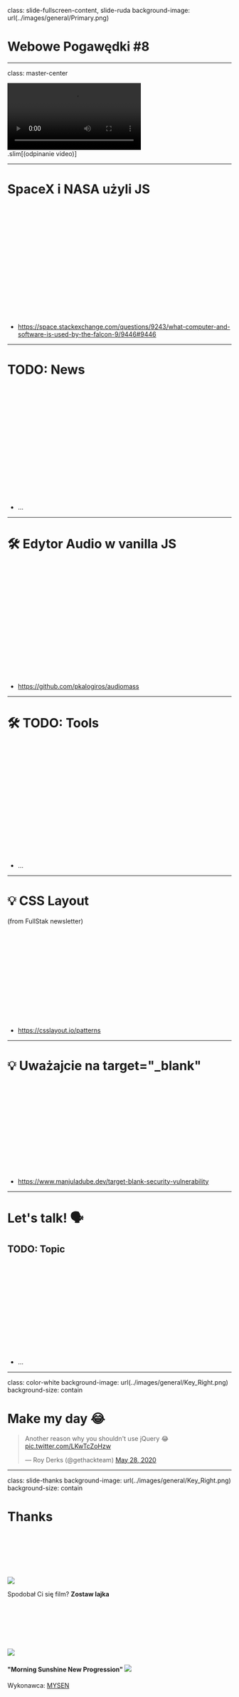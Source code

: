 class: slide-fullscreen-content, slide-ruda
background-image: url(../images/general/Primary.png)

# Webowe Pogawędki #8

---

class: master-center

<video src="../videos/podcast.mp4" controls autoplay loop></video>
<br/>.slim[(odpinanie video)]

---

# SpaceX i NASA użyli JS

<div style="height: 250px"></div>

* https://space.stackexchange.com/questions/9243/what-computer-and-software-is-used-by-the-falcon-9/9446#9446

---

# TODO: News

<div style="height: 250px"></div>

* ...

---

# 🛠 Edytor Audio w vanilla JS

<div style="height: 250px"></div>

* https://github.com/pkalogiros/audiomass

---

# 🛠 TODO: Tools

<div style="height: 250px"></div>

* ...

---

# 💡 CSS Layout

(from FullStak newsletter)

<div style="height: 200px"></div>

* <https://csslayout.io/patterns>

---

# 💡 Uważajcie na target="_blank"

<div style="height: 200px"></div>

* https://www.manjuladube.dev/target-blank-security-vulnerability

---

# Let's talk! 🗣

## TODO: Topic

<div style="height: 200px"></div>

* ...

---

class: color-white
background-image: url(../images/general/Key_Right.png)
background-size: contain

# Make my day 😂

<blockquote class="twitter-tweet"><p lang="en" dir="ltr">Another reason why you shouldn&#39;t use jQuery 😂 <a href="https://t.co/LKwTcZoHzw">pic.twitter.com/LKwTcZoHzw</a></p>&mdash; Roy Derks (@gethackteam) <a href="https://twitter.com/gethackteam/status/1265916773062389760?ref_src=twsrc%5Etfw">May 28, 2020</a></blockquote> <script async src="https://platform.twitter.com/widgets.js" charset="utf-8"></script>

---

class: slide-thanks
background-image: url(../images/general/Key_Right.png)
background-size: contain

# Thanks

<div style="height: 100px"></div>

<div class="wrap width-60">

<div class="youtube">
    <img src="../images/icons/like.svg">
    <p>Spodobał Ci się film? <strong>Zostaw lajka</strong></p>
</div>

<div style="height: 50px"></div>

<!-- <iframe width="100%" height="166" scrolling="no" frameborder="no" allow="autoplay" src="https://w.soundcloud.com/player/?url=https%3A//api.soundcloud.com/tracks/100513066&color=%23ff5500&auto_play=false&hide_related=false&show_comments=true&show_user=true&show_reposts=false&show_teaser=true"></iframe> -->

<div style="height: 50px"></div>

<div class="music-player">
    <img class="note" src="../images/icons/004-music-note-yellow.svg">
    <div class="song">
        <h4 class="title">
            "Morning Sunshine New Progression"
            <a href="https://soundcloud.com/user-396861444/morning-sunshine-new-progression-1/s-935NEIbf2O8" target="_blank">
                <img class="icon" src="../images/icons/soundcloud.svg">
            </a>
        </h4>
        <p class="author">
            Wykonawca: <a href="">MYSEN</a>
        </p>
    </div>
</div>

</div>
